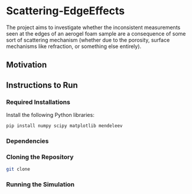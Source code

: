 # Scattering-EdgeEffects
The project aims to investigate whether the inconsistent measurements seen at the edges of an aerogel foam sample are a consequence of some sort of scattering mechanism (whether due to the porosity, surface mechanisms like refraction, or something else entirely). 
## Motivation

## Instructions to Run
### Required Installations
Install the following Python libraries:

```bash
pip install numpy scipy matplotlib mendeleev
```
### Dependencies

### Cloning the Repository
```bash
git clone 
```

### Running the Simulation





